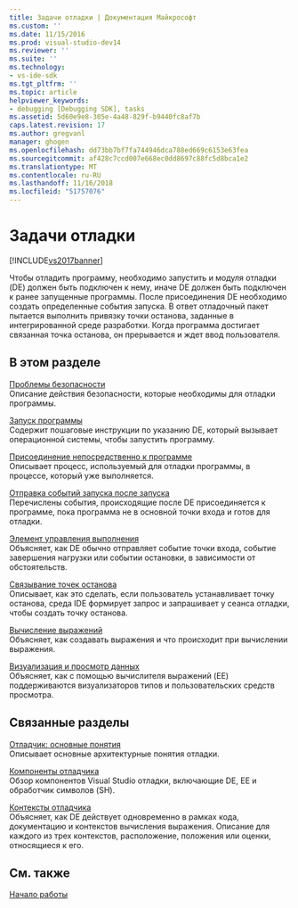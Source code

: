 ```yaml
---
title: Задачи отладки | Документация Майкрософт
ms.custom: ''
ms.date: 11/15/2016
ms.prod: visual-studio-dev14
ms.reviewer: ''
ms.suite: ''
ms.technology:
- vs-ide-sdk
ms.tgt_pltfrm: ''
ms.topic: article
helpviewer_keywords:
- debugging [Debugging SDK], tasks
ms.assetid: 5d60e9e8-305e-4a48-829f-b9440fc8af7b
caps.latest.revision: 17
ms.author: gregvanl
manager: ghogen
ms.openlocfilehash: dd73bb7bf7fa744946dca788ed669c6153e63fea
ms.sourcegitcommit: af428c7ccd007e668ec0dd8697c88fc5d8bca1e2
ms.translationtype: MT
ms.contentlocale: ru-RU
ms.lasthandoff: 11/16/2018
ms.locfileid: "51757076"
---
```

# <a name="debugging-tasks"></a>Задачи отладки
[!INCLUDE[vs2017banner](../../includes/vs2017banner.md)]

Чтобы отладить программу, необходимо запустить и модуля отладки (DE) должен быть подключен к нему, иначе DE должен быть подключен к ранее запущенные программы. После присоединения DE необходимо создать определенные события запуска. В ответ отладочный пакет пытается выполнить привязку точки останова, заданные в интегрированной среде разработки. Когда программа достигает связанная точка останова, он прерывается и ждет ввод пользователя.  
  
## <a name="in-this-section"></a>В этом разделе  
 [Проблемы безопасности](../../extensibility/debugger/security-issues.md)  
 Описание действия безопасности, которые необходимы для отладки программы.  
  
 [Запуск программы](../../extensibility/debugger/launching-a-program.md)  
 Содержит пошаговые инструкции по указанию DE, который вызывает операционной системы, чтобы запустить программу.  
  
 [Присоединение непосредственно к программе](../../extensibility/debugger/attaching-directly-to-a-program.md)  
 Описывает процесс, используемый для отладки программы, в процессе, который уже выполняется.  
  
 [Отправка событий запуска после запуска](../../extensibility/debugger/sending-startup-events-after-a-launch.md)  
 Перечислены события, происходящие после DE присоединяется к программе, пока программа не в основной точки входа и готов для отладки.  
  
 [Элемент управления выполнения](../../extensibility/debugger/control-of-execution.md)  
 Объясняет, как DE обычно отправляет событие точки входа, событие завершения нагрузки или событии остановки, в зависимости от обстоятельств.  
  
 [Связывание точек останова](../../extensibility/debugger/binding-breakpoints.md)  
 Описывает, как это сделать, если пользователь устанавливает точку останова, среда IDE формирует запрос и запрашивает у сеанса отладки, чтобы создать точку останова.  
  
 [Вычисление выражений](../../extensibility/debugger/evaluating-expressions.md)  
 Объясняет, как создавать выражения и что происходит при вычислении выражения.  
  
 [Визуализация и просмотр данных](../../extensibility/debugger/visualizing-and-viewing-data.md)  
 Объясняет, как с помощью вычислителя выражений (EE) поддерживаются визуализаторов типов и пользовательских средств просмотра.  
  
## <a name="related-sections"></a>Связанные разделы  
 [Отладчик: основные понятия](../../extensibility/debugger/debugger-concepts.md)  
 Описывает основные архитектурные понятия отладки.  
  
 [Компоненты отладчика](../../extensibility/debugger/debugger-components.md)  
 Обзор компонентов Visual Studio отладки, включающие DE, EE и обработчик символов (SH).  
  
 [Контексты отладчика](../../extensibility/debugger/debugger-contexts.md)  
 Объясняет, как DE действует одновременно в рамках кода, документацию и контекстов вычисления выражения. Описание для каждого из трех контекстов, расположение, положения или оценки, относящиеся к его.  
  
## <a name="see-also"></a>См. также  
 [Начало работы](../../extensibility/debugger/getting-started-with-debugger-extensibility.md)


